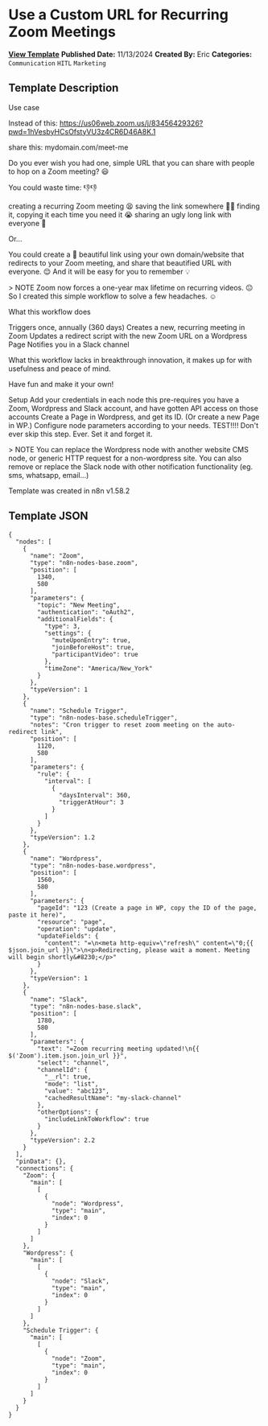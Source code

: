 # Use a Custom URL for Recurring Zoom Meetings

**[View Template](https://n8n.io/workflows/2543-/)**  **Published Date:** 11/13/2024  **Created By:** Eric  **Categories:** `Communication` `HITL` `Marketing`  

## Template Description

Use case

Instead of this:
https://us06web.zoom.us/j/83456429326?pwd=1hVesbyHCsOfstyVU3z4CR6D46A8K.1

share this:
mydomain.com/meet-me

Do you ever wish you had one, simple URL that you can share with people to hop on a Zoom meeting? 😃

You could waste time: 👎👎

creating a recurring Zoom meeting 😫
saving the link somewhere 😵‍💫
finding it, copying it each time you need it 😭
sharing an ugly long link with everyone 🤢

Or...

You could create a 🌹 beautiful link using your own domain/website that redirects to your Zoom meeting, and share that beautified URL with everyone. 😌 And it will be easy for you to remember 💡

&gt; NOTE
Zoom now forces a one-year max lifetime on recurring videos. 😐 So I created this simple workflow to solve a few headaches. ☺️

What this workflow does

Triggers once, annually (360 days)
Creates a new, recurring meeting in Zoom
Updates a redirect script with the new Zoom URL on a Wordpress Page
Notifies you in a Slack channel

What this workflow lacks in breakthrough innovation, it makes up for with usefulness and peace of mind.

Have fun and make it your own!

Setup
Add your credentials in each node
	this pre-requires you have a Zoom, Wordpress and Slack account, and have gotten API access on those accounts
Create a Page in Wordpress, and get its ID.
(Or create a new Page in WP.)
Configure node parameters according to your needs.
TEST!!!! Don't ever skip this step. Ever.
Set it and forget it.

&gt; NOTE
You can replace the Wordpress node with another website CMS node, or generic HTTP request for a non-wordpress site.
You can also remove or replace the Slack node with other notification functionality (eg. sms, whatsapp, email...)

Template was created in n8n v1.58.2


## Template JSON

```
{
  "nodes": [
    {
      "name": "Zoom",
      "type": "n8n-nodes-base.zoom",
      "position": [
        1340,
        580
      ],
      "parameters": {
        "topic": "New Meeting",
        "authentication": "oAuth2",
        "additionalFields": {
          "type": 3,
          "settings": {
            "muteUponEntry": true,
            "joinBeforeHost": true,
            "participantVideo": true
          },
          "timeZone": "America/New_York"
        }
      },
      "typeVersion": 1
    },
    {
      "name": "Schedule Trigger",
      "type": "n8n-nodes-base.scheduleTrigger",
      "notes": "Cron trigger to reset zoom meeting on the auto-redirect link",
      "position": [
        1120,
        580
      ],
      "parameters": {
        "rule": {
          "interval": [
            {
              "daysInterval": 360,
              "triggerAtHour": 3
            }
          ]
        }
      },
      "typeVersion": 1.2
    },
    {
      "name": "Wordpress",
      "type": "n8n-nodes-base.wordpress",
      "position": [
        1560,
        580
      ],
      "parameters": {
        "pageId": "123 (Create a page in WP, copy the ID of the page, paste it here)",
        "resource": "page",
        "operation": "update",
        "updateFields": {
          "content": "=\n<meta http-equiv=\"refresh\" content=\"0;{{ $json.join_url }}\">\n<p>Redirecting, please wait a moment. Meeting will begin shortly&#8230;</p>"
        }
      },
      "typeVersion": 1
    },
    {
      "name": "Slack",
      "type": "n8n-nodes-base.slack",
      "position": [
        1780,
        580
      ],
      "parameters": {
        "text": "=Zoom recurring meeting updated!\n{{ $('Zoom').item.json.join_url }}",
        "select": "channel",
        "channelId": {
          "__rl": true,
          "mode": "list",
          "value": "abc123",
          "cachedResultName": "my-slack-channel"
        },
        "otherOptions": {
          "includeLinkToWorkflow": true
        }
      },
      "typeVersion": 2.2
    }
  ],
  "pinData": {},
  "connections": {
    "Zoom": {
      "main": [
        [
          {
            "node": "Wordpress",
            "type": "main",
            "index": 0
          }
        ]
      ]
    },
    "Wordpress": {
      "main": [
        [
          {
            "node": "Slack",
            "type": "main",
            "index": 0
          }
        ]
      ]
    },
    "Schedule Trigger": {
      "main": [
        [
          {
            "node": "Zoom",
            "type": "main",
            "index": 0
          }
        ]
      ]
    }
  }
}
```
